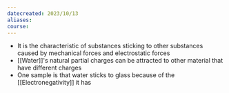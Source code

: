 ```yaml
---
datecreated: 2023/10/13
aliases: 
course:
---
```

- It is the characteristic of substances sticking to other substances caused by mechanical forces and electrostatic forces
- [[Water]]'s natural partial charges can be attracted to other material that have different charges
- One sample is that water sticks to glass because of the [[Electronegativity]] it has